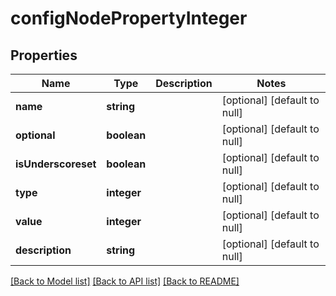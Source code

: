 # configNodePropertyInteger

## Properties
Name | Type | Description | Notes
------------ | ------------- | ------------- | -------------
**name** | **string** |  | [optional] [default to null]
**optional** | **boolean** |  | [optional] [default to null]
**isUnderscoreset** | **boolean** |  | [optional] [default to null]
**type** | **integer** |  | [optional] [default to null]
**value** | **integer** |  | [optional] [default to null]
**description** | **string** |  | [optional] [default to null]

[[Back to Model list]](../README.md#documentation-for-models) [[Back to API list]](../README.md#documentation-for-api-endpoints) [[Back to README]](../README.md)


